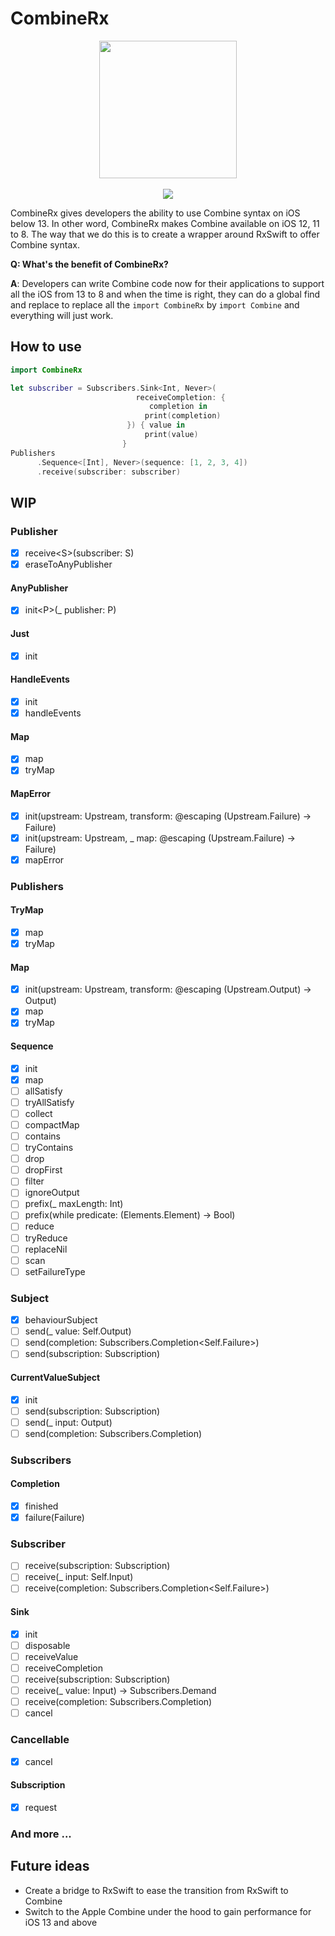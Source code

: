 # CombineRx

<p align="center">
<img src="https://github.com/adamaszhu/CombineRx/raw/master/Resources/logo.png" width="220">
<br /><br />
<img src="https://img.shields.io/badge/platforms-iOS%208.0-333333.svg" />
</p>

CombineRx gives developers the ability to use Combine syntax on iOS below 13. In other word, CombineRx makes Combine available on iOS 12, 11 to 8.
The way that we do this is to create a wrapper around RxSwift to offer Combine syntax.

**Q: What's the benefit of CombineRx?**

**A**: Developers can write Combine code now for their applications to support all the iOS from 13 to 8 and when the time is right, they can do a global find and replace to replace all the `import CombineRx` by `import Combine` and everything will just work.

## How to use
```swift
import CombineRx

let subscriber = Subscribers.Sink<Int, Never>(
                            receiveCompletion: {
                               completion in
                              print(completion)
                          }) { value in
                              print(value)
                         }
Publishers
      .Sequence<[Int], Never>(sequence: [1, 2, 3, 4])
      .receive(subscriber: subscriber)
```

## WIP

### Publisher
- [x] receive<S\>(subscriber: S)
- [x] eraseToAnyPublisher

#### AnyPublisher
- [x] init<P\>(_ publisher: P)

#### Just
- [x] init

#### HandleEvents
- [x] init
- [x] handleEvents

#### Map
- [x] map
- [x] tryMap

#### MapError
- [x] init(upstream: Upstream, transform: @escaping (Upstream.Failure) -> Failure)
- [x] init(upstream: Upstream, _ map: @escaping (Upstream.Failure) -> Failure)
- [x] mapError

### Publishers
#### TryMap
- [x] map
- [x] tryMap

#### Map
- [x] init(upstream: Upstream, transform: @escaping (Upstream.Output) -> Output)
- [x] map
- [x] tryMap

#### Sequence
- [x] init
- [x] map
- [ ] allSatisfy
- [ ] tryAllSatisfy
- [ ] collect
- [ ] compactMap
- [ ] contains
- [ ] tryContains
- [ ] drop
- [ ] dropFirst
- [ ] filter
- [ ] ignoreOutput
- [ ] prefix(_ maxLength: Int)
- [ ] prefix(while predicate: (Elements.Element) -> Bool)
- [ ] reduce
- [ ] tryReduce
- [ ] replaceNil
- [ ] scan
- [ ] setFailureType

### Subject
- [x] behaviourSubject
- [ ] send(_ value: Self.Output)
- [ ] send(completion: Subscribers.Completion<Self.Failure>)
- [ ] send(subscription: Subscription)

#### CurrentValueSubject
- [x] init
- [ ] send(subscription: Subscription)
- [ ] send(_ input: Output)
- [ ] send(completion: Subscribers.Completion<Failure>)

### Subscribers
#### Completion
- [x] finished
- [x] failure(Failure)

### Subscriber
- [ ] receive(subscription: Subscription)
- [ ] receive(_ input: Self.Input)
- [ ] receive(completion: Subscribers.Completion<Self.Failure>)

#### Sink
- [x] init
- [ ] disposable
- [ ] receiveValue
- [ ] receiveCompletion
- [ ] receive(subscription: Subscription)
- [ ] receive(_ value: Input) -> Subscribers.Demand
- [ ] receive(completion: Subscribers.Completion<Failure>)
- [ ] cancel

### Cancellable
- [x] cancel

#### Subscription
- [x] request

### And more ...

## Future ideas
 - Create a bridge to RxSwift to ease the transition from RxSwift to Combine
 - Switch to the Apple Combine under the hood to gain performance for iOS 13 and above
